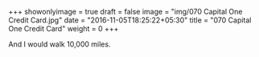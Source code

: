 +++
showonlyimage = true
draft = false
image = "img/070 Capital One Credit Card.jpg"
date = "2016-11-05T18:25:22+05:30"
title = "070 Capital One Credit Card"
weight = 0
+++

And I would walk 10,000 miles.

